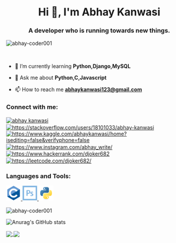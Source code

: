 <h1 align="center">Hi 👋, I'm Abhay Kanwasi</h1>
<h3 align="center">A developer who is running towards new things.</h3>

<p align="left"> <img src="https://komarev.com/ghpvc/?username=abhay-coder001&label=Profile%20views&color=0e75b6&style=flat" alt="abhay-coder001" /> </p>


<p align="left"> <a href="https://twitter.com/" target="blank"><img src="https://img.shields.io/twitter/follow/?logo=twitter&style=for-the-badge" alt="" /></a> </p>

- 🌱 I’m currently learning **Python,Django,MySQL**

- 💬 Ask me about **Python,C,Javascript**

- 📫 How to reach me **abhaykanwasi123@gmail.com**

<h3 align="left">Connect with me:</h3>
<p align="left">
<a href="https://linkedin.com/in/abhay kanwasi" target="blank"><img align="center" src="https://raw.githubusercontent.com/rahuldkjain/github-profile-readme-generator/master/src/images/icons/Social/linked-in-alt.svg" alt="abhay kanwasi" height="30" width="40" /></a>
<a href="https://stackoverflow.com/users/https://stackoverflow.com/users/18101033/abhay-kanwasi" target="blank"><img align="center" src="https://raw.githubusercontent.com/rahuldkjain/github-profile-readme-generator/master/src/images/icons/Social/stack-overflow.svg" alt="https://stackoverflow.com/users/18101033/abhay-kanwasi" height="30" width="40" /></a>
<a href="https://kaggle.com/https://www.kaggle.com/abhaykanwasi/home?isediting=false&verifyphone=false" target="blank"><img align="center" src="https://raw.githubusercontent.com/rahuldkjain/github-profile-readme-generator/master/src/images/icons/Social/kaggle.svg" alt="https://www.kaggle.com/abhaykanwasi/home?isediting=false&verifyphone=false" height="30" width="40" /></a>
<a href="https://instagram.com/https://www.instagram.com/abhay_write/" target="blank"><img align="center" src="https://raw.githubusercontent.com/rahuldkjain/github-profile-readme-generator/master/src/images/icons/Social/instagram.svg" alt="https://www.instagram.com/abhay_write/" height="30" width="40" /></a>
<a href="https://www.hackerrank.com/https://www.hackerrank.com/djoker682" target="blank"><img align="center" src="https://raw.githubusercontent.com/rahuldkjain/github-profile-readme-generator/master/src/images/icons/Social/hackerrank.svg" alt="https://www.hackerrank.com/djoker682" height="30" width="40" /></a>
<a href="https://www.leetcode.com/https://leetcode.com/djoker682/" target="blank"><img align="center" src="https://raw.githubusercontent.com/rahuldkjain/github-profile-readme-generator/master/src/images/icons/Social/leet-code.svg" alt="https://leetcode.com/djoker682/" height="30" width="40" /></a>
</p>

<h3 align="left">Languages and Tools:</h3>
<p align="left"> <a href="https://www.cprogramming.com/" target="_blank" rel="noreferrer"> <img src="https://raw.githubusercontent.com/devicons/devicon/master/icons/c/c-original.svg" alt="c" width="40" height="40"/> </a> <a href="https://www.photoshop.com/en" target="_blank" rel="noreferrer"> <img src="https://raw.githubusercontent.com/devicons/devicon/master/icons/photoshop/photoshop-line.svg" alt="photoshop" width="40" height="40"/> </a> <a href="https://www.python.org" target="_blank" rel="noreferrer"> <img src="https://raw.githubusercontent.com/devicons/devicon/master/icons/python/python-original.svg" alt="python" width="40" height="40"/> </a> </p>

<p><img align="center" src="https://github-readme-stats.vercel.app/api/top-langs?username=abhay-coder001&show_icons=true&locale=en&layout=compact" alt="abhay-coder001" /></p>

![Anurag's GitHub stats](https://github-readme-stats.vercel.app/api?username=Abhay-Coder001&show_icons=true&theme=radical)

<a href="https://github.com/anuraghazra/github-readme-stats">
   <img align="center" src="https://github-readme-stats.vercel.app/api/pin/?username=Abhay-Coder001&repo=Basic-Python-Programs" />
  <img align="center" src="https://github-readme-stats.vercel.app/api/pin/?username=Abhay-Coder001&repo=GoDOT" />

</a>



